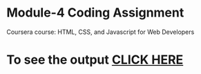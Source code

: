 

# Module-4 Coding Assignment

Coursera course: HTML, CSS, and Javascript for Web Developers

# To see the output [CLICK HERE](https://erroramit.github.io/HTML-CSS-and-Javascript-for-Web-Developers/module4_solution/index.html)

